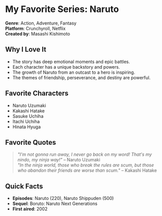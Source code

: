 # My Favorite Series: Naruto

**Genre**: Action, Adventure, Fantasy  
**Platform**: Crunchyroll, Netflix  
**Created by**: Masashi Kishimoto

## Why I Love It

- The story has deep emotional moments and epic battles.
- Each character has a unique backstory and powers.
- The growth of Naruto from an outcast to a hero is inspiring.
- The themes of friendship, perseverance, and destiny are powerful.

## Favorite Characters

- Naruto Uzumaki
- Kakashi Hatake
- Sasuke Uchiha
- Itachi Uchiha
- Hinata Hyuga

## Favorite Quotes

> *"I'm not gonna run away, I never go back on my word! That's my nindo, my ninja way!"* – Naruto Uzumaki  
> *"In the ninja world, those who break the rules are scum, but those who abandon their friends are worse than scum."* – Kakashi Hatake

## Quick Facts

- **Episodes**: Naruto (220), Naruto Shippuden (500)
- **Sequel**: Boruto: Naruto Next Generations
- **First aired**: 2002
